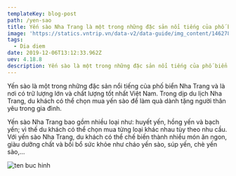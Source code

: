 ```yaml
---
templateKey: blog-post
path: /yen-sao
title: Yến sào Nha Trang là một trong những đặc sản nổi tiếng của phố biển Nha Trang
image: 'https://statics.vntrip.vn/data-v2/data-guide/img_content/1462783884_h%C3%ACnh2.jpg' 
tags:
  - Dia diem
date: 2019-12-06T13:12:33.962Z
uev: 4.18.8
description: Yến sào là một trong những đặc sản nổi tiếng của phố biển Nha Trang và là nơi có trữ lượng lớn và chất lượng tốt nhất Việt Nam.
---
```


Yến sào là một trong những đặc sản nổi tiếng của phố biển Nha Trang và là nơi có trữ lượng lớn và chất lượng tốt nhất Việt Nam. Trong dịp du lịch Nha Trang, du khách có thể chọn mua yến sào để làm quà dành tặng người thân yêu trong gia đình.


Yến sào Nha Trang bao gồm nhiều loại như: huyết yến, hồng yến và bạch yến; vì thế du khách có thể chọn mua từng loại khác nhau tùy theo nhu cầu. Với yến sào Nha Trang, du khách có thể chế biến thành nhiều món ăn ngon, giàu dưỡng chất và bồi bổ sức khỏe như cháo yến sào, súp yến, chè yến sào,…

![ten buc hinh](https://huongquefood.vn/wp-content/uploads/2019/05/cach-chung-to-yen-cho-be-1.jpg "ten buc hinh")






